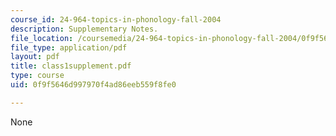 ```yaml
---
course_id: 24-964-topics-in-phonology-fall-2004
description: Supplementary Notes.
file_location: /coursemedia/24-964-topics-in-phonology-fall-2004/0f9f5646d997970f4ad86eeb559f8fe0_class1supplement.pdf
file_type: application/pdf
layout: pdf
title: class1supplement.pdf
type: course
uid: 0f9f5646d997970f4ad86eeb559f8fe0

---
```

None